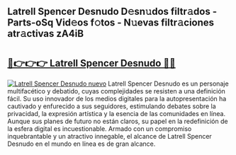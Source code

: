 ## Latrell Spencer Desnudo D𝚎sn𝚞dos filtr𝚊dos - Parts-oSq Vid𝚎os f𝚘tos - N𝚞evas filtr𝚊ciones atr𝚊ctivas zA4iB

# <h2><a href="http://mbavm3c.tromn.icu/?c=Latrell+Spencer+Desnudo">🔗👉👉👉 Latrell Spencer Desnudo 🔗🔗</a></h2>

[![Latrell Spencer Desnudo nuevo](https://i.imgur.com/pEAQMta.gif)](http://mbavm3c.tromn.icu/?c=Latrell+Spencer+Desnudo)
Latrell Spencer Desnudo es un personaje multifacético y debatido, cuyas complejidades se resisten a una definición fácil.  Su uso innovador de los medios digitales para la autopresentación ha cautivado y enfurecido a sus seguidores, estimulando debates sobre la privacidad, la expresión artística y la esencia de las comunidades en línea. Aunque sus planes de futuro no están claros, su papel en la redefinición de la esfera digital es incuestionable. Armado con un compromiso inquebrantable y un atractivo innegable, el alcance de Latrell Spencer Desnudo en el mundo en línea es de gran alcance.
